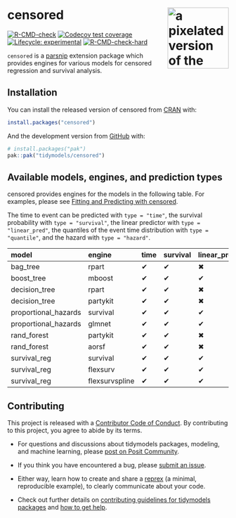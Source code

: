 
<!-- README.md is generated from README.Rmd. Please edit that file -->

# censored <a href='https://censored.tidymodels.org'><img src='man/figures/logo.png' align="right" height="139" alt="a pixelated version of the parsnip logo with a black censoring bar" /></a>

<!-- badges: start -->

[![R-CMD-check](https://github.com/tidymodels/censored/actions/workflows/R-CMD-check.yaml/badge.svg)](https://github.com/tidymodels/censored/actions/workflows/R-CMD-check.yaml)
[![Codecov test
coverage](https://codecov.io/gh/tidymodels/censored/graph/badge.svg)](https://app.codecov.io/gh/tidymodels/censored)
[![Lifecycle:
experimental](https://img.shields.io/badge/lifecycle-experimental-orange.svg)](https://lifecycle.r-lib.org/articles/stages.html)
[![R-CMD-check-hard](https://github.com/tidymodels/censored/actions/workflows/R-CMD-check-hard.yaml/badge.svg)](https://github.com/tidymodels/censored/actions/workflows/R-CMD-check-hard.yaml)
<!-- badges: end -->

`censored` is a [parsnip](https://parsnip.tidymodels.org) extension
package which provides engines for various models for censored
regression and survival analysis.

## Installation

You can install the released version of censored from
[CRAN](https://CRAN.R-project.org) with:

``` r
install.packages("censored")
```

And the development version from [GitHub](https://github.com/) with:

``` r
# install.packages("pak")
pak::pak("tidymodels/censored")
```

## Available models, engines, and prediction types

censored provides engines for the models in the following table. For
examples, please see [Fitting and Predicting with
censored](https://censored.tidymodels.org/articles/articles/examples.html).

The time to event can be predicted with `type = "time"`, the survival
probability with `type = "survival"`, the linear predictor with
`type = "linear_pred"`, the quantiles of the event time distribution
with `type = "quantile"`, and the hazard with `type = "hazard"`.

| model | engine | time | survival | linear_pred | raw | quantile | hazard |
|:---|:---|:---|:---|:---|:---|:---|:---|
| bag_tree | rpart | ✔ | ✔ | ✖ | ✖ | ✖ | ✖ |
| boost_tree | mboost | ✔ | ✔ | ✔ | ✖ | ✖ | ✖ |
| decision_tree | rpart | ✔ | ✔ | ✖ | ✖ | ✖ | ✖ |
| decision_tree | partykit | ✔ | ✔ | ✖ | ✖ | ✖ | ✖ |
| proportional_hazards | survival | ✔ | ✔ | ✔ | ✖ | ✖ | ✖ |
| proportional_hazards | glmnet | ✔ | ✔ | ✔ | ✔ | ✖ | ✖ |
| rand_forest | partykit | ✔ | ✔ | ✖ | ✖ | ✖ | ✖ |
| rand_forest | aorsf | ✔ | ✔ | ✖ | ✖ | ✖ | ✖ |
| survival_reg | survival | ✔ | ✔ | ✔ | ✖ | ✔ | ✔ |
| survival_reg | flexsurv | ✔ | ✔ | ✔ | ✖ | ✔ | ✔ |
| survival_reg | flexsurvspline | ✔ | ✔ | ✔ | ✖ | ✔ | ✔ |

## Contributing

This project is released with a [Contributor Code of
Conduct](https://contributor-covenant.org/version/2/0/CODE_OF_CONDUCT.html).
By contributing to this project, you agree to abide by its terms.

- For questions and discussions about tidymodels packages, modeling, and
  machine learning, please [post on Posit
  Community](https://forum.posit.co/new-topic?category_id=15&tags=tidymodels,question).

- If you think you have encountered a bug, please [submit an
  issue](https://github.com/tidymodels/censored/issues).

- Either way, learn how to create and share a
  [reprex](https://reprex.tidyverse.org/articles/articles/learn-reprex.html)
  (a minimal, reproducible example), to clearly communicate about your
  code.

- Check out further details on [contributing guidelines for tidymodels
  packages](https://www.tidymodels.org/contribute/) and [how to get
  help](https://www.tidymodels.org/help/).
